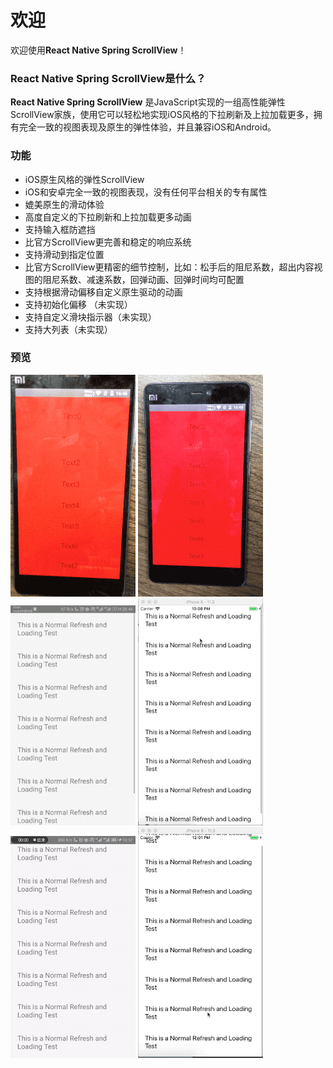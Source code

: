 # 欢迎

欢迎使用**React Native Spring ScrollView**！

### **React Native Spring ScrollView**是什么？

**React Native Spring ScrollView** 是JavaScript实现的一组高性能弹性ScrollView家族，使用它可以轻松地实现iOS风格的下拉刷新及上拉加载更多，拥有完全一致的视图表现及原生的弹性体验，并且兼容iOS和Android。

### 功能


* iOS原生风格的弹性ScrollView
* iOS和安卓完全一致的视图表现，没有任何平台相关的专有属性
* 媲美原生的滑动体验
* 高度自定义的下拉刷新和上拉加载更多动画
* 支持输入框防遮挡
* 比官方ScrollView更完善和稳定的响应系统
* 支持滑动到指定位置
* 比官方ScrollView更精密的细节控制，比如：松手后的阻尼系数，超出内容视图的阻尼系数、减速系数，回弹动画、回弹时间均可配置
* 支持根据滑动偏移自定义原生驱动的动画
* 支持初始化偏移 （未实现）
* 支持自定义滑块指示器（未实现）
* 支持大列表（未实现）


### 预览
![Preview](./demo1.gif)
![Preview](./demo2.gif)
![Preview](./RefreshAndroid.gif)
![Preview](./RefreshIOS.gif)
![Preview](./LoadingAndroid.gif)
![Preview](./LoadingIOS.gif)
